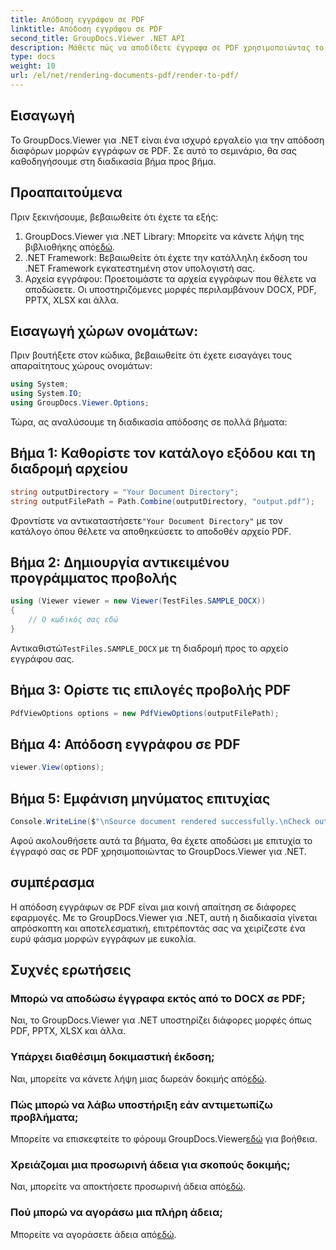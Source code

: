 ```yaml
---
title: Απόδοση εγγράφου σε PDF
linktitle: Απόδοση εγγράφου σε PDF
second_title: GroupDocs.Viewer .NET API
description: Μάθετε πώς να αποδίδετε έγγραφα σε PDF χρησιμοποιώντας το GroupDocs.Viewer για .NET. Οδηγός βήμα προς βήμα με προαπαιτούμενα και Συχνές ερωτήσεις που περιλαμβάνονται.
type: docs
weight: 10
url: /el/net/rendering-documents-pdf/render-to-pdf/
---
```

## Εισαγωγή
Το GroupDocs.Viewer για .NET είναι ένα ισχυρό εργαλείο για την απόδοση διαφόρων μορφών εγγράφων σε PDF. Σε αυτό το σεμινάριο, θα σας καθοδηγήσουμε στη διαδικασία βήμα προς βήμα.
## Προαπαιτούμενα

Πριν ξεκινήσουμε, βεβαιωθείτε ότι έχετε τα εξής:
1.  GroupDocs.Viewer για .NET Library: Μπορείτε να κάνετε λήψη της βιβλιοθήκης από[εδώ](https://releases.groupdocs.com/viewer/net/).
2. .NET Framework: Βεβαιωθείτε ότι έχετε την κατάλληλη έκδοση του .NET Framework εγκατεστημένη στον υπολογιστή σας.
3. Αρχεία εγγράφου: Προετοιμάστε τα αρχεία εγγράφων που θέλετε να αποδώσετε. Οι υποστηριζόμενες μορφές περιλαμβάνουν DOCX, PDF, PPTX, XLSX και άλλα.

## Εισαγωγή χώρων ονομάτων:
Πριν βουτήξετε στον κώδικα, βεβαιωθείτε ότι έχετε εισαγάγει τους απαραίτητους χώρους ονομάτων:
```csharp
using System;
using System.IO;
using GroupDocs.Viewer.Options;
```

Τώρα, ας αναλύσουμε τη διαδικασία απόδοσης σε πολλά βήματα:
## Βήμα 1: Καθορίστε τον κατάλογο εξόδου και τη διαδρομή αρχείου
```csharp
string outputDirectory = "Your Document Directory";
string outputFilePath = Path.Combine(outputDirectory, "output.pdf");
```
 Φροντίστε να αντικαταστήσετε`"Your Document Directory"` με τον κατάλογο όπου θέλετε να αποθηκεύσετε το αποδοθέν αρχείο PDF.
## Βήμα 2: Δημιουργία αντικειμένου προγράμματος προβολής
```csharp
using (Viewer viewer = new Viewer(TestFiles.SAMPLE_DOCX))
{
    // Ο κωδικός σας εδώ
}
```
 Αντικαθιστώ`TestFiles.SAMPLE_DOCX` με τη διαδρομή προς το αρχείο εγγράφου σας.
## Βήμα 3: Ορίστε τις επιλογές προβολής PDF
```csharp
PdfViewOptions options = new PdfViewOptions(outputFilePath);
```
## Βήμα 4: Απόδοση εγγράφου σε PDF
```csharp
viewer.View(options);
```
## Βήμα 5: Εμφάνιση μηνύματος επιτυχίας
```csharp
Console.WriteLine($"\nSource document rendered successfully.\nCheck output in {outputDirectory}.");
```
Αφού ακολουθήσετε αυτά τα βήματα, θα έχετε αποδώσει με επιτυχία το έγγραφό σας σε PDF χρησιμοποιώντας το GroupDocs.Viewer για .NET.

## συμπέρασμα
Η απόδοση εγγράφων σε PDF είναι μια κοινή απαίτηση σε διάφορες εφαρμογές. Με το GroupDocs.Viewer για .NET, αυτή η διαδικασία γίνεται απρόσκοπτη και αποτελεσματική, επιτρέποντάς σας να χειρίζεστε ένα ευρύ φάσμα μορφών εγγράφων με ευκολία.
## Συχνές ερωτήσεις
### Μπορώ να αποδώσω έγγραφα εκτός από το DOCX σε PDF;
Ναι, το GroupDocs.Viewer για .NET υποστηρίζει διάφορες μορφές όπως PDF, PPTX, XLSX και άλλα.
### Υπάρχει διαθέσιμη δοκιμαστική έκδοση;
 Ναι, μπορείτε να κάνετε λήψη μιας δωρεάν δοκιμής από[εδώ](https://releases.groupdocs.com/).
### Πώς μπορώ να λάβω υποστήριξη εάν αντιμετωπίζω προβλήματα;
 Μπορείτε να επισκεφτείτε το φόρουμ GroupDocs.Viewer[εδώ](https://forum.groupdocs.com/c/viewer/9) για βοήθεια.
### Χρειάζομαι μια προσωρινή άδεια για σκοπούς δοκιμής;
 Ναι, μπορείτε να αποκτήσετε προσωρινή άδεια από[εδώ](https://purchase.groupdocs.com/temporary-license/).
### Πού μπορώ να αγοράσω μια πλήρη άδεια;
 Μπορείτε να αγοράσετε άδεια από[εδώ](https://purchase.groupdocs.com/buy).